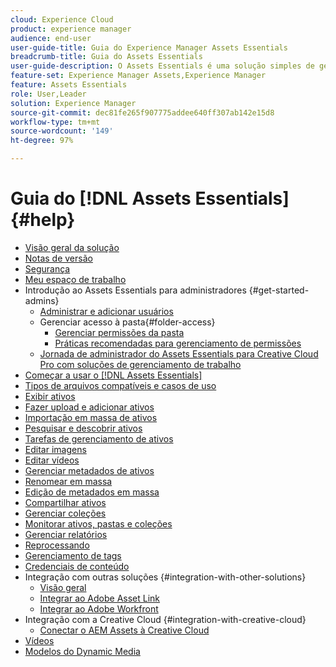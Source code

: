 ```yaml
---
cloud: Experience Cloud
product: experience manager
audience: end-user
user-guide-title: Guia do Experience Manager Assets Essentials
breadcrumb-title: Guia do Assets Essentials
user-guide-description: O Assets Essentials é uma solução simples de gerenciamento de ativos que funciona em outros aplicativos da Experience Cloud.
feature-set: Experience Manager Assets,Experience Manager
feature: Assets Essentials
role: User,Leader
solution: Experience Manager
source-git-commit: dec81fe265f907775addee640ff307ab142e15d8
workflow-type: tm+mt
source-wordcount: '149'
ht-degree: 97%

---
```



# Guia do [!DNL Assets Essentials] {#help}

+ [Visão geral da solução](introduction.md)
+ [Notas de versão](release-notes.md)
+ [Segurança](security-overview.md)
+ [Meu espaço de trabalho](my-workspace.md)
+ Introdução ao Assets Essentials para administradores {#get-started-admins}
   + [Administrar e adicionar usuários](deploy-administer.md)
   + Gerenciar acesso à pasta{#folder-access}
      + [Gerenciar permissões da pasta](manage-permissions.md)
      + [Práticas recomendadas para gerenciamento de permissões](permission-management-best-practices.md)
   + [Jornada de administrador do Assets Essentials para Creative Cloud Pro com soluções de gerenciamento de trabalho](assets-essentials-cc-pro-work-management-admin-journey.md)
+ [Começar a usar o  [!DNL Assets Essentials]](get-started.md)
+ [Tipos de arquivos compatíveis e casos de uso](supported-file-formats.md)
+ [Exibir ativos](navigate-view.md)
+ [Fazer upload e adicionar ativos](add-delete.md)
+ [Importação em massa de ativos](bulk-import-assets-view.md)
+ [Pesquisar e descobrir ativos](search.md)
+ [Tarefas de gerenciamento de ativos](manage-organize.md)
+ [Editar imagens](edit-images.md)
+ [Editar vídeos](edit-videos.md)
+ [Gerenciar metadados de ativos](metadata.md)
+ [Renomear em massa](bulk-rename.md)
+ [Edição de metadados em massa](/help/using/bulk-metadata-edit.md)
+ [Compartilhar ativos](share-links-for-assets.md)
+ [Gerenciar coleções](manage-collections.md)
+ [Monitorar ativos, pastas e coleções](manage-notifications.md)
+ [Gerenciar relatórios](manage-reports.md)
+ [Reprocessando](reprocessing.md)
+ [Gerenciamento de tags](tagging-management.md)
+ [Credenciais de conteúdo](/help/using/content-credentials.md)
+ Integração com outras soluções {#integration-with-other-solutions}
   + [Visão geral](integration.md)
   + [Integrar ao Adobe Asset Link](integrate-with-creative-cloud.md)
   + [Integrar ao Adobe Workfront](integrate-with-workfront.md)
+ Integração com a Creative Cloud {#integration-with-creative-cloud}
   + [Conectar o AEM Assets à Creative Cloud](connect-assets-with-creative-cloud.md)
+ [Vídeos](https://experienceleague.adobe.com/docs/experience-manager-learn/assets-essentials/overview.html?lang=pt-BR)
+ [Modelos do Dynamic Media](dynamic-media-templates.md)

